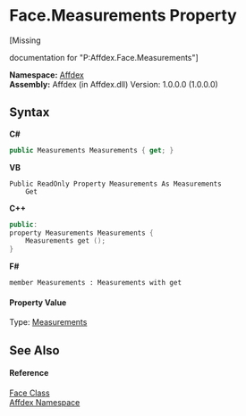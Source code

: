 # Face.Measurements Property 
 

\[Missing <summary> documentation for "P:Affdex.Face.Measurements"\]

**Namespace:**&nbsp;<a href="b8038333-b12e-8ea1-a2ce-74c8d611fa89">Affdex</a><br />**Assembly:**&nbsp;Affdex (in Affdex.dll) Version: 1.0.0.0 (1.0.0.0)

## Syntax

**C#**<br />
``` C#
public Measurements Measurements { get; }
```

**VB**<br />
``` VB
Public ReadOnly Property Measurements As Measurements
	Get
```

**C++**<br />
``` C++
public:
property Measurements Measurements {
	Measurements get ();
}
```

**F#**<br />
``` F#
member Measurements : Measurements with get

```


#### Property Value
Type: <a href="250758ee-f31b-3c62-f84a-0b5504debb9b">Measurements</a>

## See Also


#### Reference
<a href="6ba06b80-e3de-63ab-3985-5555663602f7">Face Class</a><br /><a href="b8038333-b12e-8ea1-a2ce-74c8d611fa89">Affdex Namespace</a><br />